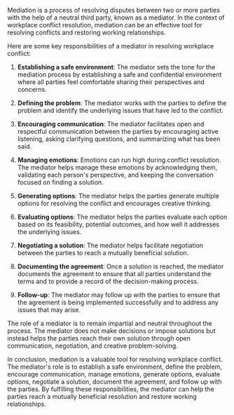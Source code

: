 

Mediation is a process of resolving disputes between two or more parties with the help of a neutral third party, known as a mediator. In the context of workplace conflict resolution, mediation can be an effective tool for resolving conflicts and restoring working relationships.

Here are some key responsibilities of a mediator in resolving workplace conflict:

1. **Establishing a safe environment**: The mediator sets the tone for the mediation process by establishing a safe and confidential environment where all parties feel comfortable sharing their perspectives and concerns.

2. **Defining the problem**: The mediator works with the parties to define the problem and identify the underlying issues that have led to the conflict.

3. **Encouraging communication**: The mediator facilitates open and respectful communication between the parties by encouraging active listening, asking clarifying questions, and summarizing what has been said.

4. **Managing emotions**: Emotions can run high during conflict resolution. The mediator helps manage these emotions by acknowledging them, validating each person's perspective, and keeping the conversation focused on finding a solution.

5. **Generating options**: The mediator helps the parties generate multiple options for resolving the conflict and encourages creative thinking.

6. **Evaluating options**: The mediator helps the parties evaluate each option based on its feasibility, potential outcomes, and how well it addresses the underlying issues.

7. **Negotiating a solution**: The mediator helps facilitate negotiation between the parties to reach a mutually beneficial solution.

8. **Documenting the agreement**: Once a solution is reached, the mediator documents the agreement to ensure that all parties understand the terms and to provide a record of the decision-making process.

9. **Follow-up**: The mediator may follow up with the parties to ensure that the agreement is being implemented successfully and to address any issues that may arise.

The role of a mediator is to remain impartial and neutral throughout the process. The mediator does not make decisions or impose solutions but instead helps the parties reach their own solution through open communication, negotiation, and creative problem-solving.

In conclusion, mediation is a valuable tool for resolving workplace conflict. The mediator's role is to establish a safe environment, define the problem, encourage communication, manage emotions, generate options, evaluate options, negotiate a solution, document the agreement, and follow up with the parties. By fulfilling these responsibilities, the mediator can help the parties reach a mutually beneficial resolution and restore working relationships.
